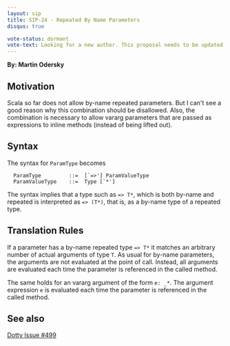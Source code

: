 ```yaml
---
layout: sip
title: SIP-24 - Repeated By Name Parameters
disqus: true

vote-status: dormant
vote-text: Looking for a new author. This proposal needs to be updated according to the <a href="https://www.youtube.com/watch?v=hrxp4PGbi6s">SIP meeting in November 2016</a>.
---
```


**By: Martin Odersky**

## Motivation

Scala so far does not allow by-name repeated parameters. But I can't see a good reason why this combination should be disallowed. Also, the combination is necessary to allow vararg parameters that are passed as expressions to inline methods (instead of being lifted out).

## Syntax

The syntax for `ParamType` becomes

      ParamType         ::=  [`=>'] ParamValueType
      ParamValueType    ::=  Type [`*']              

The syntax implies that a type such as `=> T*`, which is both by-name and repeated is interpreted as `=> (T*)`, that is, as a by-name type of a repeated type.

## Translation Rules

If a parameter has a by-name repeated type `=> T*` it matches an arbitrary number of actual arguments of type `T`. As usual for by-name parameters, the arguments are not evaluated at the point of call. Instead, all arguments are evaluated each time the parameter is referenced in the called method.

The same holds for an vararg argument of the form `e: _*`. The argument expression `e` is evaluated each time the parameter is referenced in the called method.

## See also

[Dotty Issue #499](https://github.com/lampepfl/dotty/issues/499)
